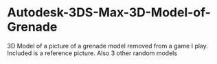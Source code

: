 # Autodesk-3DS-Max-3D-Model-of-Grenade
3D Model of a picture of a grenade model removed from a game I play. Included is a reference picture. Also 3 other random models
